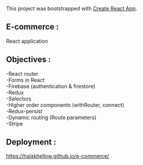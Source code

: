 This project was bootstrapped with [Create React App](https://github.com/facebook/create-react-app).
## E-commerce :
 React application 
## Objectives :
 -React router  
 -Forms in React  
 -Firebase (authentication & firestore)  
 -Redux  
 -Selectors  
 -Higher order components (withRouter, connect)  
 -Redux-persist  
 -Dynamic routing (Route parameters)  
 -Stripe
## Deployment : 
 https://halakhellow.github.io/e-commerce/


